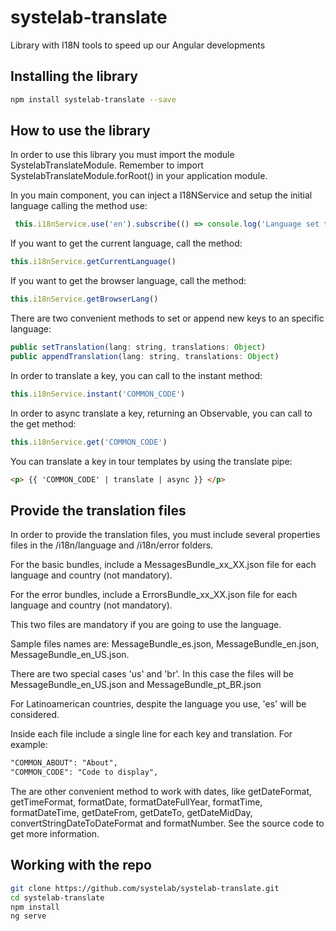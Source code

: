 # systelab-translate

Library with I18N tools to speed up our Angular developments

## Installing the library

```bash
npm install systelab-translate --save
```

## How to use the library
In order to use this library you must import the module SystelabTranslateModule. Remember to import SystelabTranslateModule.forRoot() in your application module.

In you main component, you can inject a I18NService and setup the initial language calling the method use:
```javascript
 this.i18nService.use('en').subscribe(() => console.log('Language set to english.'));
```

If you want to get the current language, call the method:
```javascript
this.i18nService.getCurrentLanguage()
```

If you want to get the browser language, call the method:
```javascript
this.i18nService.getBrowserLang()
```

There are two convenient methods to set or append new keys to an specific language:

```javascript
public setTranslation(lang: string, translations: Object)
public appendTranslation(lang: string, translations: Object)
```

In order to translate a key, you can call to the instant method:
```javascript
this.i18nService.instant('COMMON_CODE')
```

In order to async translate a key, returning an Observable, you can call to the get method:
```javascript
this.i18nService.get('COMMON_CODE')
```

You can translate a key in tour templates by using the translate pipe:
```html
<p> {{ 'COMMON_CODE' | translate | async }} </p>
```

## Provide the translation files
In order to provide the translation files, you must include several properties files in the /i18n/language and /i18n/error folders.

For the basic bundles, include a MessagesBundle_xx_XX.json file for each language and country (not mandatory).

For the error bundles, include a ErrorsBundle_xx_XX.json file for each language and country (not mandatory).

This two files are mandatory if you are going to use the language.

Sample files names are: MessageBundle_es.json, MessageBundle_en.json, MessageBundle_en_US.json.

There are two special cases 'us' and 'br'. In this case the files will be MessageBundle_en_US.json and MessageBundle_pt_BR.json

For Latinoamerican countries, despite the language you use, 'es' will be considered.

Inside each file include a single line for each key and translation. For example:
```html
"COMMON_ABOUT": "About",
"COMMON_CODE": "Code to display",
```
The are other convenient method to work with dates, like getDateFormat, getTimeFormat, formatDate, formatDateFullYear, formatTime, formatDateTime, getDateFrom, getDateTo, getDateMidDay, convertStringDateToDateFormat and formatNumber. See the source code to get more information.

## Working with the repo


```bash
git clone https://github.com/systelab/systelab-translate.git
cd systelab-translate
npm install
ng serve
```
